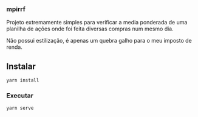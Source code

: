 ### mpirrf

Projeto extremamente simples para verificar a media ponderada de uma planilha de ações onde foi feita diversas compras num mesmo dia. 

Não possui estilização, é apenas um quebra galho para o meu imposto de renda.

## Instalar
```
yarn install
```

### Executar
```
yarn serve
```

